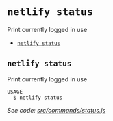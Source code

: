 `netlify status`
================

Print currently logged in use

* [`netlify status`](#netlify-status)

## `netlify status`

Print currently logged in use

```
USAGE
  $ netlify status
```

_See code: [src/commands/status.js](https://github.com/netlify/cli/blob/v2.0.0-alpha.4/src/commands/status.js)_

